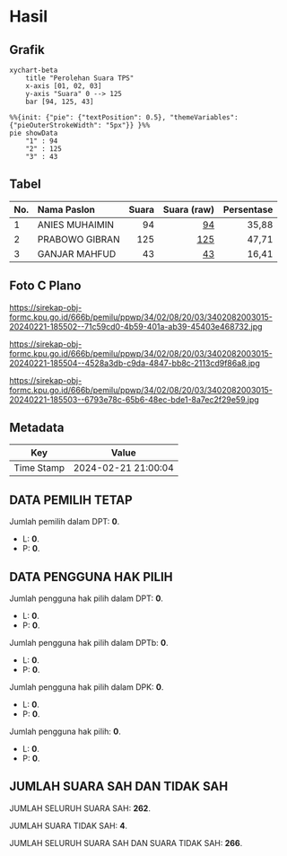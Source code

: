 # Hasil

## Grafik

```mermaid
xychart-beta
    title "Perolehan Suara TPS"
    x-axis [01, 02, 03]
    y-axis "Suara" 0 --> 125
    bar [94, 125, 43]
```

```mermaid
%%{init: {"pie": {"textPosition": 0.5}, "themeVariables": {"pieOuterStrokeWidth": "5px"}} }%%
pie showData
    "1" : 94
    "2" : 125
    "3" : 43
```

## Tabel

| No. | Nama Paslon    | Suara | Suara (raw) | Persentase |
|:--- |:-------------- | -----:| -----------:| ----------:|
| 1   | ANIES MUHAIMIN | 94    | [94][p-1]   | 35,88      |
| 2   | PRABOWO GIBRAN | 125   | [125][p-2]  | 47,71      |
| 3   | GANJAR MAHFUD  | 43    | [43][p-3]   | 16,41      |


[p-1]: https://github.com/gigit-pemilu/pemilu-2024-34-di-yogyakarta/blob/main/pilpres/hitung-suara/sub/34-di-yogyakarta/sub/02-bantul/sub/08-bantul/sub/2003-bantul/sub/015-tps/sub/paslon-1.txt
[p-2]: https://github.com/gigit-pemilu/pemilu-2024-34-di-yogyakarta/blob/main/pilpres/hitung-suara/sub/34-di-yogyakarta/sub/02-bantul/sub/08-bantul/sub/2003-bantul/sub/015-tps/sub/paslon-2.txt
[p-3]: https://github.com/gigit-pemilu/pemilu-2024-34-di-yogyakarta/blob/main/pilpres/hitung-suara/sub/34-di-yogyakarta/sub/02-bantul/sub/08-bantul/sub/2003-bantul/sub/015-tps/sub/paslon-3.txt

## Foto C Plano

https://sirekap-obj-formc.kpu.go.id/666b/pemilu/ppwp/34/02/08/20/03/3402082003015-20240221-185502--71c59cd0-4b59-401a-ab39-45403e468732.jpg

https://sirekap-obj-formc.kpu.go.id/666b/pemilu/ppwp/34/02/08/20/03/3402082003015-20240221-185504--4528a3db-c9da-4847-bb8c-2113cd9f86a8.jpg

https://sirekap-obj-formc.kpu.go.id/666b/pemilu/ppwp/34/02/08/20/03/3402082003015-20240221-185503--6793e78c-65b6-48ec-bde1-8a7ec2f29e59.jpg


## Metadata

| Key        | Value               |
| ---------- | ------------------- |
| Time Stamp | 2024-02-21 21:00:04 |


## DATA PEMILIH TETAP

Jumlah pemilih dalam DPT: **0**.
 * L: **0**.
 * P: **0**.

## DATA PENGGUNA HAK PILIH

Jumlah pengguna hak pilih dalam DPT: **0**.
 * L: **0**.
 * P: **0**.

Jumlah pengguna hak pilih dalam DPTb: **0**.
 * L: **0**.
 * P: **0**.

Jumlah pengguna hak pilih dalam DPK: **0**.
 * L: **0**.
 * P: **0**.

Jumlah pengguna hak pilih: **0**.
 * L: **0**.
 * P: **0**.

## JUMLAH SUARA SAH DAN TIDAK SAH

JUMLAH SELURUH SUARA SAH: **262**.

JUMLAH SUARA TIDAK SAH: **4**.

JUMLAH SELURUH SUARA SAH DAN SUARA TIDAK SAH: **266**.


